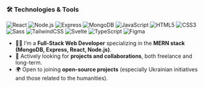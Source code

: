 <!--
**siverdev/siverdev** is a ✨ _special_ ✨ repository because its `README.md` (this file) appears on your GitHub profile.

Here are some ideas to get you started:

- 🔭 I’m currently working on ...
- 🌱 I’m currently learning ...
- 👯 I’m looking to collaborate on ...
- 🤔 I’m looking for help with ...
- 💬 Ask me about ...
- 📫 How to reach me: ...
- 😄 Pronouns: ...
- ⚡ Fun fact: ...
-->

### 🛠️ Technologies & Tools
![React](https://img.shields.io/badge/-React-61DAFB?logo=react&logoColor=000) 
![Node.js](https://img.shields.io/badge/-Node.js-339933?logo=node.js&logoColor=fff) 
![Express](https://img.shields.io/badge/-Express-000000?logo=express&logoColor=fff) 
![MongoDB](https://img.shields.io/badge/-MongoDB-47A248?logo=mongodb&logoColor=fff) 
![JavaScript](https://img.shields.io/badge/-JavaScript-F7DF1E?logo=javascript&logoColor=000) 
![HTML5](https://img.shields.io/badge/-HTML5-E34F26?logo=html5&logoColor=fff)
![CSS3](https://img.shields.io/badge/-CSS3-1572B6?logo=css3&logoColor=fff)
![Sass](https://img.shields.io/badge/-Sass-CC6699?logo=sass&logoColor=fff)
![TailwindCSS](https://img.shields.io/badge/-TailwindCSS-06B6D4?logo=tailwindcss&logoColor=fff)
![Svelte](https://img.shields.io/badge/-Svelte-FF3E00?logo=svelte&logoColor=fff)
![TypeScript](https://img.shields.io/badge/-TypeScript-3178C6?logo=typescript&logoColor=fff)
![Figma](https://img.shields.io/badge/-Figma-F24E1E?logo=figma&logoColor=fff)

<!--## Hey!👋-->
- 🧑‍💻 I’m a **Full-Stack Web Developer** specializing in the **MERN stack (MongoDB, Express, React, Node.js)**.  
- 💼 Actively looking for **projects and collaborations**, both freelance and long-term.  
- 🌍 Open to joining **open-source projects** (especially Ukrainian initiatives and those related to the humanities).  
<!--- 🔒 Currently curious about **information security and digital humanities**. -->

<!--
## 🧑‍💻 About Me
- 🎓 Studying **Computer Science at Taras Shevchenko National University of Kyiv**  
- 💼 Worked on web development projects at **Telchaxy** (trainee/junior role), as well as volunteering projects (landing pages & design for MNK)  
- 📈 Interested in building both **strong technical skills** (web development, web security) and **humanities knowledge**, aiming to find intersections between the two  
- 🌍 Open to joining **open-source projects** (especially Ukrainian initiatives that support the army)  
- 🔒 Currently curious about **data, information security, and cybersecurity**  
- ⏳ Always learning — one day a week I dedicate fully to practice and challenges like LeetCode  
-->
